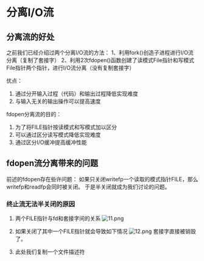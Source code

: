 # 分离I/O流
## 分离流的好处
之前我们已经介绍过两个分离I/O流的方法：
1、利用fork()创造子进程进行I/O流分离（复制了套接字）
2、利用2次fdopen()函数创建了读模式File指针和写模式File指针两个指针，进行I/O流分离（没有复制套接字）

优点：
1. 通过分开输入过程（代码）和输出过程降低实现难度
2. 与输入无关的输出操作可以提高速度

fdopen分离流的目的：
1. 为了将FILE指针按读模式和写模式加以区分
2. 可以通过区分读写模式降低实现难度
3. 通过区分I/O缓冲提高缓冲性能

## fdopen流分离带来的问题

前述的fdopen存在些许问题：
如果只关闭writefp一个读取的模式指针FILE，那么writefp和readfp会同时被关闭。
于是半关闭就成为我们讨论的问题。

### 终止流无法半关闭的原因
1. 两个FILE指针与fd和套接字间的关系
![11.png](0)

2. 如果关闭了其中一个FILE指针就会导致如下情况
![12.png](1)
套接字直接被销毁了。

3. 此处我们复制一个文件描述符
